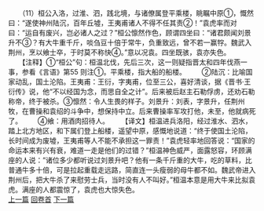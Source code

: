 　　（11）桓公入洛，过淮、泗，践北境，与诸僚属登平乘楼，眺瞩中原①，慨然曰：“遂使神州陆沉，百年丘墟，王夷甫诸人不得不任其责②！”袁虎率而对曰：“运自有废兴，岂必诸人之过？”桓公懔然作色，顾谓四坐曰：“诸君颇闻刘景升不③？有大牛重千斤，啖刍豆十倍于常牛，负重致远，曾不若一赢牸。魏武入荆州，烹以飨士卒，于时莫不称快④。”意以况袁。四坐既骇，袁亦失色。
　　【注释】①“桓公”句：桓温北伐，先后三次，这一则疑指晋太和四年伐燕一事，参看《言语》第55 则注①。平乘楼，指大船的船楼。
　　②陆沉：比喻国家动乱，国土沦陷。王夷甫：王衍，字夷甫，位至三公，喜好清谈，据《晋书·王衍传》说，他“不以经国为念，而思自全之计”。后来被后赵主石勒俘虏，还劝石勒称帝，终于被杀。③懔然：令人生畏的样子。刘景升：刘表，字景升，任荆州牧，在曹操和袁绍的斗争中，想保持中立。后来曹操率军攻打他，未至，他就病死了。
　　④飨：用酒肉招待人。
　　【译文】桓温进兵洛阳，经过淮水、泗水，踏上北方地区，和下属们登上船楼，遥望中原，感慨地说道：“终于使国土沦陷，长时间成为废墟，王夷甫等人不能不承担这一罪责！”袁虎轻率地回答说：“国家的命运本来有兴有衰，难道一走是他们的过错？”桓温神色威严，面露怒容，环顾满座的人说：”诸位多少都听说过刘景升吧？他有一条千斤重的大牛，吃的草料，比普通牛多十倍，可是拉起重载走远路，简直连一头瘦弱的母牛都不如。魏武帝进入荆州后，把大牛杀了来慰劳士兵，当时没有人不叫好。”桓温本意是用大牛来比拟袁虎。满座的人都震惊了，袁虎也大惊失色。
<br>[上一篇](26_10) [回卷首](26_00) [下一篇](26_12)

